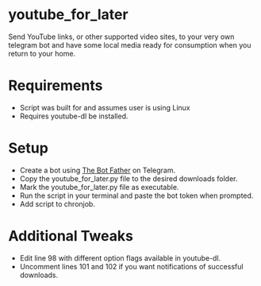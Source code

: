 # youtube_for_later
Send YouTube links, or other supported video sites, to your very own telegram bot and have some local media ready for consumption when you return to your home.

# Requirements
- Script was built for and assumes user is using Linux
- Requires youtube-dl be installed.

# Setup
- Create a bot using [The Bot Father](https://core.telegram.org/bots#6-botfather) on Telegram.
- Copy the youtube_for_later.py file to the desired downloads folder.
- Mark the youtube_for_later.py file as executable.
- Run the script in your terminal and paste the bot token when prompted.
- Add script to chronjob. 


# Additional Tweaks
- Edit line 98 with different option flags available in youtube-dl.
- Uncomment lines 101 and 102 if you want notifications of successful downloads.
